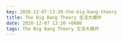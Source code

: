 ```yaml
---
key: 2020-12-07-13-20-the-big-bang-theory
title: The Big Bang Theory 生活大爆炸
date: 2020-12-07 13:20 +0800
tags: The Big Bang Theory 生活大爆炸
---
```




<!--more-->
